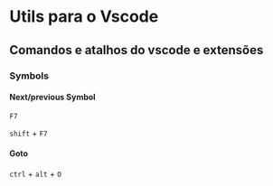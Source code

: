 # Utils para o Vscode

## Comandos e atalhos do vscode e extensões

### Symbols

#### Next/previous Symbol

`F7`

`shift` + `F7`

#### Goto 

`ctrl` + `alt` + `O`
```